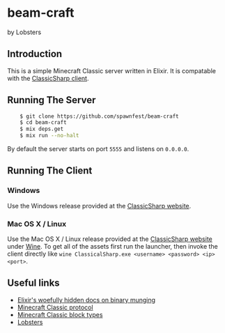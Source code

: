 # beam-craft
by Lobsters

## Introduction

This is a simple Minecraft Classic server written in Elixir. It is compatable with the [ClassicSharp client](https://github.com/UnknownShadow200/ClassicalSharp).

## Running The Server

```sh
	$ git clone https://github.com/spawnfest/beam-craft
	$ cd beam-craft
	$ mix deps.get
	$ mix run --no-halt
```

By default the server starts on port `5555` and listens on `0.0.0.0`.

## Running The Client

### Windows

Use the Windows release provided at the [ClassicSharp website](https://www.classicube.net/).

### Mac OS X / Linux

Use the Mac OS X / Linux release provided at the [ClassicSharp website](https://www.classicube.net/) under [Wine](https://www.winehq.org/).
To get all of the assets first run the launcher, then invoke the client directly like `wine ClassicalSharp.exe <username> <password> <ip> <port>`.

## Useful links

* [Elixir's woefully hidden docs on binary munging](https://github.com/elixir-lang/elixir/blob/master/lib/elixir/lib/kernel/special_forms.ex#L132)
* [Minecraft Classic protocol](https://minecraft.gamepedia.com/Classic_server_protocol#Packet_Protocol)
* [Minecraft Classic block types](https://minecraft.gamepedia.com/Java_Edition_data_values/Classic)
* [Lobsters](https://lobste.rs/)
